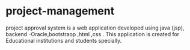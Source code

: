 # project-management
project approval system is a web application developed using java (jsp), backend -Oracle,bootstraop ,html ,css . This application is created for Educational institutions and students specially.

